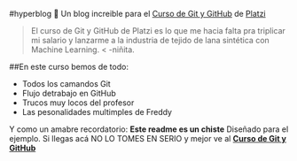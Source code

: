 #hyperblog 💚
Un blog increible para el [Curso de Git y GitHub](https://platzi.com/clases/git-github/http:// "Curso de Git y GitHub") de [Platzi](http://platzi.com "Platzi")
>El curso de Git y GitHub de Platzi es lo que me hacia falta pra triplicar mi salario y lanzarme a la industria de tejido de lana sintética con Machine Learning.
< -niñita.

##En este curso bemos de todo:
* Todos los camandos Git
* Flujo detrabajo en GitHub
* Trucos muy locos del profesor
* Las pesonalidades multimples de Freddy

Y como un amabre recordatorio: **Este readme es un chiste** Diseñado para el ejemplo. Si llegas acá NO LO TOMES EN SERIO y mejor ve al [**Curso de Git y GitHub**](https://platzi.com/clases/git-github/http:// "Curso de Git y GitHub")